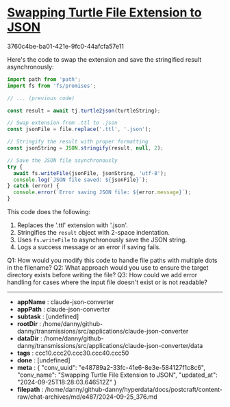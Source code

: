 # [Swapping Turtle File Extension to JSON](https://claude.ai/chat/e48789a2-33fc-41e6-8e3e-584127f1c8c6)

3760c4be-ba01-421e-9fc0-44afcfa57e11

 Here's the code to swap the extension and save the stringified result asynchronously:

```javascript
import path from 'path';
import fs from 'fs/promises';

// ... (previous code)

const result = await tj.turtle2json(turtleString);

// Swap extension from .ttl to .json
const jsonFile = file.replace('.ttl', '.json');

// Stringify the result with proper formatting
const jsonString = JSON.stringify(result, null, 2);

// Save the JSON file asynchronously
try {
  await fs.writeFile(jsonFile, jsonString, 'utf-8');
  console.log(`JSON file saved: ${jsonFile}`);
} catch (error) {
  console.error(`Error saving JSON file: ${error.message}`);
}
```

This code does the following:
1. Replaces the '.ttl' extension with '.json'.
2. Stringifies the `result` object with 2-space indentation.
3. Uses `fs.writeFile` to asynchronously save the JSON string.
4. Logs a success message or an error if saving fails.

Q1: How would you modify this code to handle file paths with multiple dots in the filename?
Q2: What approach would you use to ensure the target directory exists before writing the file?
Q3: How could we add error handling for cases where the input file doesn't exist or is not readable?

---

* **appName** : claude-json-converter
* **appPath** : claude-json-converter
* **subtask** : [undefined]
* **rootDir** : /home/danny/github-danny/transmissions/src/applications/claude-json-converter
* **dataDir** : /home/danny/github-danny/transmissions/src/applications/claude-json-converter/data
* **tags** : ccc10.ccc20.ccc30.ccc40.ccc50
* **done** : [undefined]
* **meta** : {
  "conv_uuid": "e48789a2-33fc-41e6-8e3e-584127f1c8c6",
  "conv_name": "Swapping Turtle File Extension to JSON",
  "updated_at": "2024-09-25T18:28:03.646512Z"
}
* **filepath** : /home/danny/github-danny/hyperdata/docs/postcraft/content-raw/chat-archives/md/e487/2024-09-25_376.md